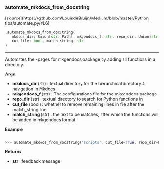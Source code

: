 #


### automate_mkdocs_from_docstring
[source](https://github.com/LouisdeBruijn/Medium/blob/master/Python tips/automate.py/#L6)
```python
.automate_mkdocs_from_docstring(
   mkdocs_dir: Union[str, Path], mkgendocs_f: str, repo_dir: Union[str, Path],
   cut_file: bool, match_string: str
)
```

---
Automates the -pages for mkgendocs package by adding all functions in a directory.


**Args**

* **mkdocs_dir** (str) : textual directory for the hierarchical directory & navigation in Mkdocs
* **mkgendocs_f** (str) : The configurations file for the mkgendocs package
* **repo_dir** (str) : textual directory to search for Python functions in
* **cut_file** (bool) : whether to remove remaining lines in file after the match_string line
* **match_string** (str) : the text to be matches, after which the functions will be added in mkgendocs format


**Example**



```python

>>> automate_mkdocs_from_docstring('scripts', cut_file=True, repo_dir=Path.cwd(), match_string='pages:')

```

**Returns**

* **str**  : feedback message

